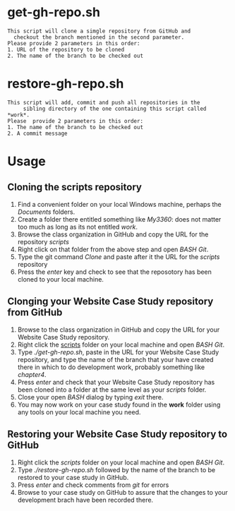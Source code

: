 # get-gh-repo.sh

	This script will clone a simgle repository from GitHub and
	  checkout the branch mentioned in the second parameter.
	Please provide 2 parameters in this order:
	1. URL of the repository to be cloned
	2. The name of the branch to be checked out
	
# restore-gh-repo.sh

	This script will add, commit and push all repositories in the
     	 sibling directory of the one containing this script called *work*.
  	Please  provide 2 parameters in this order:
   	1. The name of the branch to be checked out
	2. A commit message
    
# Usage
## Cloning the scripts repository
1. Find a convenient folder on your local Windows machine, perhaps the *Documents* folders.
1. Create a folder there entitled something like *My3360*: does not matter too much as long as its not entitled *work*.
1. Browse the class organization in GitHub and copy the URL for the repository *scripts*
1. Right click on that folder from the above step and open *BASH Git*.
1. Type the git command *Clone* and paste after it the URL for the *scripts* repository
1. Press the *enter* key and check to see that the reposotory has been cloned to your local machine.
## Clonging your Website Case Study repository from GitHub
1. Browse to the class organization in GitHub and copy the URL for your Website Case Study repository.
1. Right click the [scripts](https://github.com/FU-CIS3360-FALL2017/scripts.git) folder on your local machine and open *BASH Git*.
1. Type *./get-gh-repo.sh*, paste in the URL for your Website Case Study repository, and type the name of the branch that your have 
created there in which to do development work, probably something like *chapter4*.
1. Press *enter* and check that your Website Case Study repository has been cloned into a folder at the same level as 
your *scripts* folder.
1. Close your open *BASH* dialog by typing *exit* there.
1. You may now work on your case study found in the **work** folder using any tools on your local machine you need.
## Restoring your Website Case Study repository to GitHub
1. Right click the *scripts* folder on your local machine and open *BASH Git*.
1. Type *./restore-gh-repo.sh* followed by the name of the branch to be restored to your case study in GitHub.
1. Press *enter* and check comments from *git* for errors
1. Browse to your case study on GitHub to assure that the changes to your development brach have been recorded there.

